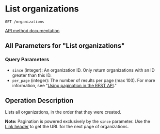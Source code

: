 # List organizations

`GET /organizations`

[API method documentation](https://docs.github.com/rest/orgs/orgs#list-organizations)

## All Parameters for "List organizations"

### Query Parameters

- `since` (integer): An organization ID. Only return organizations with an ID greater than this ID.
- `per_page` (integer): The number of results per page (max 100). For more information, see "[Using pagination in the REST API](https://docs.github.com/rest/using-the-rest-api/using-pagination-in-the-rest-api)."

## Operation Description

Lists all organizations, in the order that they were created.

**Note:** Pagination is powered exclusively by the `since` parameter. Use the [Link header](https://docs.github.com/rest/guides/using-pagination-in-the-rest-api#using-link-headers) to get the URL for the next page of organizations.
